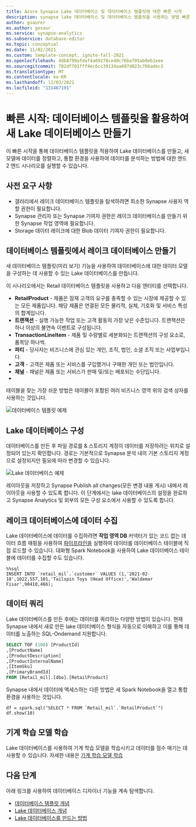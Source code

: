 ```yaml
---
title: Azure Synapse Lake 데이터베이스 및 데이터베이스 템플릿에 대한 빠른 시작
description: synapse lake 데이터베이스 및 데이터베이스 템플릿을 사용하는 방법 빠른 시작
author: gsaurer
ms.author: gesaur
ms.service: synapse-analytics
ms.subservice: database-editor
ms.topic: conceptual
ms.date: 11/02/2021
ms.custom: template-concept, ignite-fall-2021
ms.openlocfilehash: 4db8799afdaf4a69278ce40c76baf05ab0eb1eee
ms.sourcegitcommit: 702df701fff4ec6cc39134aa607d023c766adec3
ms.translationtype: MT
ms.contentlocale: ko-KR
ms.lasthandoff: 11/03/2021
ms.locfileid: "131467191"
---
```

# <a name="quickstart-create-a-new-lake-database-leveraging-database-templates"></a>빠른 시작: 데이터베이스 템플릿을 활용하여 새 Lake 데이터베이스 만들기

이 빠른 시작을 통해 데이터베이스 템플릿을 적용하여 Lake 데이터베이스를 만들고, 새 모델에 데이터를 정렬하고, 통합 환경을 사용하여 데이터를 분석하는 방법에 대한 엔드 2 엔드 시나리오를 실행할 수 있습니다. 

## <a name="prerequisites"></a>사전 요구 사항
- 갤러리에서 레이크 데이터베이스 템플릿을 탐색하려면 최소한 Synapse 사용자 역할 권한이 필요합니다.
- Synapse 관리자 또는 Synapse 기여자 권한은 레이크 데이터베이스를 만들기 위한 Synapse 작업 영역에 필요합니다.
- Storage 데이터 레이크에 대한 Blob 데이터 기여자 권한이 필요합니다.

## <a name="create-a-lake-database-from-database-templates"></a>데이터베이스 템플릿에서 레이크 데이터베이스 만들기

새 데이터베이스 템플릿(미리 보기) 기능을 사용하여 데이터베이스에 대한 데이터 모델을 구성하는 데 사용할 수 있는 Lake 데이터베이스를 만듭니다. 

이 시나리오에서는 Retail 데이터베이스 템플릿을 사용하고 다음 엔터티를 선택합니다. 
 - **RetailProduct** - 제품은 잠재 고객의 요구를 충족할 수 있는 시장에 제공할 수 있는 모든 제품입니다. 해당 제품은 연결된 모든 물리적, 실체, 기호화 및 서비스 특성의 합계입니다.
 - **트랜잭션** - 실행 가능한 작업 또는 고객 활동의 가장 낮은 수준입니다.
트랜잭션은 하나 이상의 불연속 이벤트로 구성됩니다.
 - **TransactionLineItem** - 제품 및 수량별로 세분화되는 트랜잭션의 구성 요소로, 품목당 하나씩.
 - **파티** - 당사자는 비즈니스에 관심 있는 개인, 조직, 법인, 소셜 조직 또는 사업부입니다.
 - **고객** - 고객은 제품 또는 서비스를 구입했거나 구매한 개인 또는 법인입니다.
 - **채널** - 채널은 제품 또는 서비스가 판매 및/또는 배포되는 수단입니다.
 - 
테이블을 찾는 가장 쉬운 방법은 테이블이 포함된 여러 비즈니스 영역 위의 검색 상자를 사용하는 것입니다. 
 
![데이터베이스 템플릿 예제](./media/quick-start-create-lake-database/model-example.png)

 
## <a name="configure-lake-database"></a>Lake 데이터베이스 구성
 
데이터베이스를 만든 후 파일 경로를 & 스토리지 계정이 데이터를 저장하려는 위치로 설정되어 있는지 확인합니다. 경로는 기본적으로 Synapse 분석 내의 기본 스토리지 계정으로 설정되지만 필요에 따라 변경할 수 있습니다. 
  
 ![Lake 데이터베이스 예제](./media/quick-start-create-lake-database/lake-database-example.png)
 
레이아웃을 저장하고 Synapse Publish all changes(모든 변경 내용 게시) 내에서 레이아웃을 사용할 수 있도록 합니다. 이 단계에서는 lake 데이터베이스의 설정을 완료하고 Synapse Analytics 및 외부의 모든 구성 요소에서 사용할 수 있도록 합니다. 

## <a name="ingest-data-to-lake-database"></a>레이크 데이터베이스에 데이터 수집

Lake 데이터베이스에 데이터를 수집하려면 **작업 영역 DB** 커넥터가 있는 코드 없는 데이터 흐름 매핑을 사용하여 [파이프라인을](../data-integration/data-integration-data-lake.md) 실행하여 데이터를 데이터베이스 테이블에 직접 로드할 수 있습니다. 대화형 Spark Notebook을 사용하여 Lake 데이터베이스 테이블에 데이터를 수집할 수도 있습니다.

```Spark
%%sql
INSERT INTO `retail_mil`.`customer` VALUES (1,'2021-02-18',1022,557,101,'Tailspin Toys (Head Office)','Waldemar Fisar',90410,466);
```

## <a name="query-the-data"></a>데이터 쿼리

Lake 데이터베이스를 만든 후에는 데이터를 쿼리하는 다양한 방법이 있습니다. 현재 Synapse 내에서 새로 만든 lake 데이터베이스 형식을 자동으로 이해하고 이를 통해 데이터를 노출하는 SQL-Ondemand 지원합니다. 

```sql
SELECT TOP (100) [ProductId]
,[ProductName]
,[ProductDescription]
,[ProductInternalName]
,[ItemSku]
,[PrimaryBrandId]
FROM [Retail_mil].[dbo].[RetailProduct]
```

Synapse 내에서 데이터에 액세스하는 다른 방법은 새 Spark Notebook을 열고 통합 환경을 사용하는 것입니다.

```spark
df = spark.sql("SELECT * FROM `Retail_mil`.`RetailProduct`")
df.show(10)
```

## <a name="train-machine-learning-models"></a>기계 학습 모델 학습

Lake 데이터베이스를 사용하여 기계 학습 모델을 학습시키고 데이터를 점수 매기는 데 사용할 수 있습니다. 자세한 내용은 [기계 학습 모델 학습](../machine-learning/tutorial-automl.md) 

## <a name="next-steps"></a>다음 단계

아래 링크를 사용하여 데이터베이스 디자이너 기능을 계속 탐색합니다.
 - [데이터베이스 템플릿 개념](concepts-database-templates.md)
 - [Lake 데이터베이스 개념](concepts-lake-database.md)
 - [Lake 데이터베이스를 만드는 방법](create-empty-lake-database.md)

